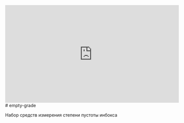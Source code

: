 <iframe width="560" height="315" src="https://www.youtube.com/embed/Lq2fYlYeGEE" frameborder="0" allow="accelerometer; autoplay; encrypted-media; gyroscope; picture-in-picture" allowfullscreen></iframe># empty-grade

Набор средств измерения степени пустоты инбокса

